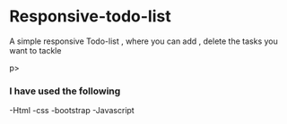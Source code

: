 <h1> Responsive-todo-list</h1>
<p>A simple responsive Todo-list , where you can add , delete the tasks you want to tackle</p>p>
<h3>I have used the following </h3>
-Html
-css
-bootstrap
-Javascript
